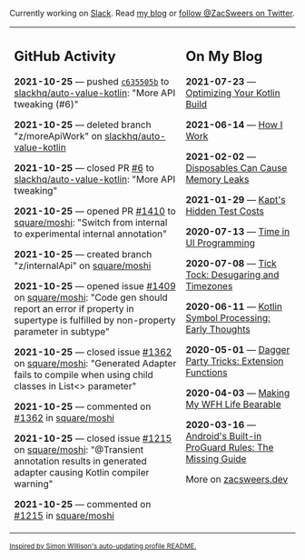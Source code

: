 Currently working on [Slack](https://slack.com/). Read [my blog](https://zacsweers.dev/) or [follow @ZacSweers on Twitter](https://twitter.com/ZacSweers).

<table><tr><td valign="top" width="60%">

## GitHub Activity
<!-- githubActivity starts -->
**2021-10-25** — pushed [`c635505b`](https://github.com/slackhq/auto-value-kotlin/commit/c635505b789dc007fc528e37967c8c52d4db42a4) to [slackhq/auto-value-kotlin](https://api.github.com/repos/slackhq/auto-value-kotlin): "More API tweaking (#6)"

**2021-10-25** — deleted branch "z/moreApiWork" on [slackhq/auto-value-kotlin](https://api.github.com/repos/slackhq/auto-value-kotlin)

**2021-10-25** — closed PR [#6](https://api.github.com/repos/slackhq/auto-value-kotlin/pulls/6) to [slackhq/auto-value-kotlin](https://api.github.com/repos/slackhq/auto-value-kotlin): "More API tweaking"

**2021-10-25** — opened PR [#1410](https://api.github.com/repos/square/moshi/pulls/1410) to [square/moshi](https://api.github.com/repos/square/moshi): "Switch from internal to experimental internal annotation"

**2021-10-25** — created branch "z/internalApi" on [square/moshi](https://api.github.com/repos/square/moshi)

**2021-10-25** — opened issue [#1409](https://api.github.com/repos/square/moshi/issues/1409) on [square/moshi](https://api.github.com/repos/square/moshi): "Code gen should report an error if property in supertype is fulfilled by non-property parameter in subtype"

**2021-10-25** — closed issue [#1362](https://api.github.com/repos/square/moshi/issues/1362) on [square/moshi](https://api.github.com/repos/square/moshi): "Generated Adapter fails to compile when using child classes in List<> parameter"

**2021-10-25** — commented on [#1362](https://github.com/square/moshi/issues/1362#issuecomment-951099132) in [square/moshi](https://api.github.com/repos/square/moshi)

**2021-10-25** — closed issue [#1215](https://api.github.com/repos/square/moshi/issues/1215) on [square/moshi](https://api.github.com/repos/square/moshi): "@Transient annotation results in generated adapter causing Kotlin compiler warning"

**2021-10-25** — commented on [#1215](https://github.com/square/moshi/issues/1215#issuecomment-951084845) in [square/moshi](https://api.github.com/repos/square/moshi)
<!-- githubActivity ends -->
</td><td valign="top" width="40%">

## On My Blog
<!-- blog starts -->
**2021-07-23** — [Optimizing Your Kotlin Build](https://www.zacsweers.dev/optimizing-your-kotlin-build/)

**2021-06-14** — [How I Work](https://www.zacsweers.dev/how-i-work/)

**2021-02-02** — [Disposables Can Cause Memory Leaks](https://www.zacsweers.dev/disposables-can-cause-memory-leaks/)

**2021-01-29** — [Kapt's Hidden Test Costs](https://www.zacsweers.dev/kapts-hidden-test-costs/)

**2020-07-13** — [Time in UI Programming](https://www.zacsweers.dev/time-in-ui/)

**2020-07-08** — [Tick Tock: Desugaring and Timezones](https://www.zacsweers.dev/ticktock-desugaring-timezones/)

**2020-06-11** — [Kotlin Symbol Processing: Early Thoughts](https://www.zacsweers.dev/kotlin-symbol-processor-early-thoughts/)

**2020-05-01** — [Dagger Party Tricks: Extension Functions](https://www.zacsweers.dev/dagger-party-tricks-extension-functions/)

**2020-04-03** — [Making My WFH Life Bearable](https://www.zacsweers.dev/making-wfh-life-bearable/)

**2020-03-16** — [Android's Built-in ProGuard Rules: The Missing Guide](https://www.zacsweers.dev/android-proguard-rules/)
<!-- blog ends -->
More on [zacsweers.dev](https://zacsweers.dev/)
</td></tr></table>

<sub><a href="https://simonwillison.net/2020/Jul/10/self-updating-profile-readme/">Inspired by Simon Willison's auto-updating profile README.</a></sub>